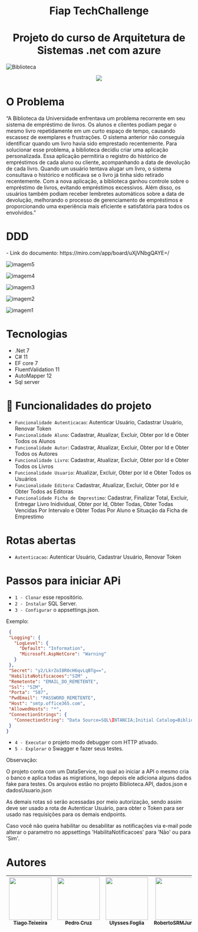 
<h1 align="center"> Fiap TechChallenge </h1>
<h1 align="center"> Projeto do curso de Arquitetura de Sistemas .net com azure </h1>

![Biblioteca](https://github.com/Tiagoteixeiraunifg/FiapTechChallenge1/assets/29716938/d9c0093b-7812-4c19-9464-ea09a5c5b526)


<p align="center">
<img loading="lazy" src="http://img.shields.io/static/v1?label=STATUS&message=EM%20DESENVOLVIMENTO&color=GREEN&style=for-the-badge"/>
</p>

<h1 align="left">O Problema</h1>

<p align="start">
  “A Biblioteca da Universidade enfrentava um problema recorrente em seu sistema de empréstimo de livros. Os alunos e clientes podiam pegar o mesmo livro repetidamente em um curto espaço de tempo, causando escassez de exemplares e frustrações. O sistema anterior não conseguia identificar quando um livro havia sido emprestado recentemente.
Para solucionar esse problema, a biblioteca decidiu criar uma aplicação personalizada. Essa aplicação permitiria o registro do histórico de empréstimos de cada aluno ou cliente, acompanhando a data de devolução de cada livro. Quando um usuário tentava alugar um livro, o sistema consultava o histórico e notificava se o livro já tinha sido retirado recentemente.
Com a nova aplicação, a biblioteca ganhou controle sobre o empréstimo de livros, evitando empréstimos excessivos. Além disso, os usuários também podiam receber lembretes automáticos sobre a data de devolução, melhorando o processo de gerenciamento de empréstimos e proporcionando uma experiência mais eficiente e satisfatória para todos os envolvidos.”
</p>

<h1 align="left">DDD</h1>
- Link do documento: https://miro.com/app/board/uXjVNbgQAYE=/

![imagem5](https://github.com/Tiagoteixeiraunifg/FiapTechChallenge1/assets/29716938/0ed28eb7-5c7f-459f-930f-61e05594e7ba)

![imagem4](https://github.com/Tiagoteixeiraunifg/FiapTechChallenge1/assets/29716938/91c3146f-deed-4ac5-b3e3-654bfe85ff6a)

![imagem3](https://github.com/Tiagoteixeiraunifg/FiapTechChallenge1/assets/29716938/7a70c0c0-21b5-4c23-b03d-13a469366044)

![imagem2](https://github.com/Tiagoteixeiraunifg/FiapTechChallenge1/assets/29716938/8de69459-9280-4a5f-8c29-5c33c783e065)

![imagem1](https://github.com/Tiagoteixeiraunifg/FiapTechChallenge1/assets/29716938/512c78bc-b5f3-4366-b3a8-25edba42ac17)



<h1 align="left">Tecnologias</h1>

- .Net 7 
- C# 11 
- EF core 7 
- FluentValidation 11
- AutoMapper 12
- Sql server 



# :hammer: Funcionalidades do projeto

- `Funcionalidade Autenticacao`: Autenticar Usuário, Cadastrar Usuário, Renovar Token
- `Funcionalidade Aluno`: Cadastrar, Atualizar, Excluir, Obter por Id e Obter Todos os Alunos
- `Funcionalidade Autor`: Cadastrar, Atualizar, Excluir, Obter por Id e Obter Todos os Autores
- `Funcionalidade Livro`: Cadastrar, Atualizar, Excluir, Obter por Id e Obter Todos os Livros
- `Funcionalidade Usuario`: Atualizar, Excluir, Obter por Id e Obter Todos os Usuários
- `Funcionalidade Editora`: Cadastrar, Atualizar, Excluir, Obter por Id e Obter Todos as Editoras
- `Funcionalidade Ficha de Emprestimo`: Cadastrar, Finalizar Total, Excluir, Entregar Livro Inidividual,  Obter por Id, Obter Todas, Obter Todas Vencidas Por Intervalo e Obter Todas Por Aluno e Situação da Ficha de Emprestimo

# Rotas abertas
- `Autenticacao`: Autenticar Usuário, Cadastrar Usuário, Renovar Token


<h1 align="left"> Passos para iniciar APi</h1>

 - `1 - Clonar` esse repositório.
 - `2 - Instalar` SQL Server.
 - `3 - Configurar` o appsettings.json.

Exemplo:
 ```json
  {
  "Logging": {
    "LogLevel": {
      "Default": "Information",
      "Microsoft.AspNetCore": "Warning"
    }
  },
  "Secret": "y2/LkrZoI8R0cH6qvLqBTg==",
  "HabilitaNotificacoes":"SIM" ,
  "Remetente": "EMAIL_DO_REMETENTE",
  "Ssl": "SIM",
  "Porta": "587",
  "PwdEmail": "PASSWORD_REMETENTE",
  "Host": "smtp.office365.com",
  "AllowedHosts": "*",
  "ConnectionStrings": {
    "ConnectionString": "Data Source=SQL\INTANCIA;Initial Catalog=BibliotecaFiap;Integrated Security=False;Persist Security Info=False;User ID=sa;Password=SENHA; TrustServerCertificate=True"
  }
}
  ```
 - `4 - Executar` o projeto modo debugger com HTTP ativado.
 - `5 - Explorar` o Swagger e fazer seus testes.
   
Observação:

<p align="start">
   O projeto conta com um DataService, no qual ao iniciar a API o mesmo cria o banco e aplica todas as migrations, logo depois ele adiciona alguns dados fake para testes. Os arquivos estão no projeto Biblioteca.API, dados.json e dadosUsuario.json
</p>

<p align="start">
  As demais rotas só serão acessadas por meio autorização, sendo assim deve ser usado a rota de Autenticar Usuário, para obter o Token para ser usado nas requisições para os demais endpoints.
</p>

<p align="start">
  Caso você não queira habilitar ou desabilitar as notificações via e-mail pode alterar o parametro no appsettings 'HabilitaNotificacoes' para 'Não' ou para 'Sim'. 
</p>


# Autores

| [<img loading="lazy" src="https://avatars.githubusercontent.com/u/69610582?v=4" width=115><br><sub>Tiago Teixeira</sub>](https://github.com/Tiagoteixeiraunifg) |  [<img loading="lazy" src="https://avatars.githubusercontent.com/u/29716938?v=4" width=115><br><sub>Pedro Cruz</sub>](https://github.com/PedroLucasCruz) |  [<img loading="lazy" src="https://avatars.githubusercontent.com/u/62703419?v=4" width=115><br><sub>Ulysses Foglia</sub>](https://github.com/Ulysses-Foglia) |  [<img loading="lazy" src="https://avatars.githubusercontent.com/u/26756955?v=4" width=115><br><sub> RobertoSRMJunior </sub>](https://github.com/RobertoSRMJunior) |  [<img loading="lazy" src="https://avatars.githubusercontent.com/u/133892208?v=4" width=115><br><sub> HeltonSiqueira </sub>](https://github.com/HeltonSiqueira) | 
| :---: | :---: | :---: | :---: | :---: | 

